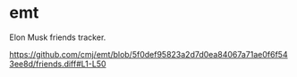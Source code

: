 # emt
Elon Musk friends tracker.

https://github.com/cmj/emt/blob/5f0def95823a2d7d0ea84067a71ae0f6f543ee8d/friends.diff#L1-L50
